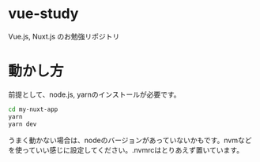 # vue-study
Vue.js, Nuxt.js のお勉強リポジトリ

# 動かし方

前提として、node.js, yarnのインストールが必要です。

```Bash
cd my-nuxt-app
yarn
yarn dev
```

うまく動かない場合は、nodeのバージョンがあっていないかもです。nvmなどを使っていい感じに設定してください。.nvmrcはとりあえず置いています。